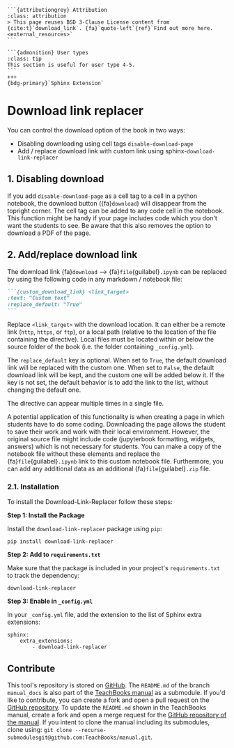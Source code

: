 ````{margin}
```{attributiongrey} Attribution
:class: attribution
> This page reuses BSD 3-Clause License content from {cite:t}`download_link`. {fa}`quote-left`{ref}`Find out more here.<external_resources>`
```

```{admonition} User types
:class: tip
This section is useful for user type 4-5.
```
+++
{bdg-primary}`Sphinx Extension`
````

# Download link replacer

You can control the download option of the book in two ways:
 - Disabling downloading using cell tags `disable-download-page`
 - Add / replace download link with custom link using sphinx-`download-link-replacer`

## 1. Disabling download
If you add `disable-download-page` as a cell tag to a cell in a python notebook, the download button ({fa}`download`) will disappear from the topright corner. The cell tag can be added to any code cell in the notebook. This function might be handy if your page includes code which you don't want the students to see. Be aware that this also removes the option to download a PDF of the page.

## 2. Add/replace download link
The download link {fa}`download` -->  {fa}`file`{guilabel}`.ipynb` can be replaced by using the following code in any markdown / notebook file:
````md
```{custom_download_link} <link_target>
:text: "Custom text"
:replace_default: "True"
```
````

Replace `<link_target>` with the download location. It can either be a remote link (`http`, `https`, or `ftp`), or a local path (relative to the location of the file containing the directive). Local files must be located within or below the source folder of the book (i.e. the folder containing `_config.yml`).

The `replace_default` key is optional. When set to `True`, the default download link will be replaced with the custom one. When set to `False`, the default download link will be kept, and the custom one will be added below it. If the key is not set, the default behavior is to add the link to the list, without changing the default one.

The directive can appear multiple times in a single file.

A potential application of this functionality is when creating a page in which students have to do some coding. Downloading the page allows the student to save their work and work with their local environment. However, the original source file might include code (jupyterbook formatting, widgets, answers) which is not necessary for students. You can make a copy of the notebook file without these elements and replace the {fa}`file`{guilabel}`.ipynb` link to this custom notebook file. Furthermore, you can add any additional data as an additional {fa}`file`{guilabel}`.zip` file. 

### 2.1. Installation
To install the Download-Link-Replacer follow these steps:

**Step 1: Install the Package**

Install the `download-link-replacer` package using `pip`:
```
pip install download-link-replacer
```

**Step 2: Add to `requirements.txt`**

Make sure that the package is included in your project's `requirements.txt` to track the dependency:
```
download-link-replacer
```

**Step 3: Enable in `_config.yml`**

In your `_config.yml` file, add the extension to the list of Sphinx extra extensions:
```
sphinx: 
    extra_extensions:
        - download-link-replacer
```

## Contribute
This tool's repository is stored on [GitHub](https://github.com/TeachBooks/Download-Link-Replace). The `README.md` of the branch `manual_docs` is also part of the [TeachBooks manual](https://teachbooks.io/manual/external/Download-Link-Replacer/README.html) as a submodule. If you'd like to contribute, you can create a fork and open a pull request on the [GitHub repository](https://github.com/TeachBooks/Download-Link-Replace). To update the `README.md` shown in the TeachBooks manual, create a fork and open a merge request for the [GitHub repository of the manual](https://github.com/TeachBooks/manual). If you intent to clone the manual including its submodules, clone using: `git clone --recurse-submodulesgit@github.com:TeachBooks/manual.git`.
